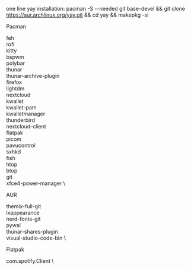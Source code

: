 one line yay installation: pacman -S --needed git base-devel && git clone https://aur.archlinux.org/yay.git && cd yay && makepkg -si

Pacman 

feh \
rofi \
kitty \
bspwm \
polybar \
thunar \
thunar-archive-plugin \
firefox \
lightdm \
nextcloud \
kwallet \
kwallet-pam \
kwalletmanager \
thunderbird \
nextcloud-client \
flatpak \
picom \
pavucontrol \
sxhkd \
fish \
htop \
btop \
git \
xfce4-power-manager \

AUR

themix-full-git \
lxappearance \
nerd-fonts-git \
pywal \
thunar-shares-plugin \
visual-studio-code-bin \

Flatpak

com.spotify.Client \